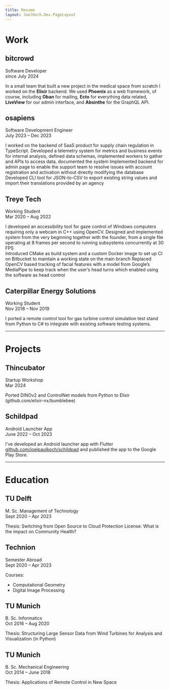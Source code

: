 ```yaml
---
title: Resume
layout: JoelKoch.Dev.PageLayout
---
```


# Work

## bitcrowd

<div class="grid grid-cols-1 gap-1 py-0 sm:grid-cols-2"><div>Software Developer</div> <div class="justify-self-end">since July 2024</div></div>

In a small team that built a new project in the medical space from scratch I worked on the **Elixir** backend. 
We used **Phoenix** as a web framework, of course, including **Oban** for mailing, **Ecto** for everything data related, **LiveView** for our admin interface, and **Absinthe** for the GraphQL API.

## osapiens

<div class="grid grid-cols-1 gap-1 py-0 sm:grid-cols-2"><div>Software Development Engineer</div> <div class="justify-self-end">July 2023 – Dec 2023</div></div>

I worked on the backend of SaaS product for supply chain regulation in TypeScript.
Developed a telemetry system for metrics and business events for internal analysis, defined data schemas, implemented workers to gather and APIs to access data, documented the system
Implemented backend for admin page to enable the support team to resolve issues with account registration and activation without directly modifying the database
Developed CLI tool for JSON-to-CSV to export existing string values and import their translations provided by an agency

## Treye Tech

<div class="grid grid-cols-1 gap-1 py-0 sm:grid-cols-2"><div>Working Student</div> <div class="justify-self-end">Mar 2020 – Aug 2022</div></div>

I developed an accessibility tool for gaze control of Windows computers requiring only a webcam in C++ using OpenCV.
Designed and implemented system from the very beginning together with the founder, from a single file operating at 8 frames per second to running subsystems concurrently at 30 FPS  
Introduced CMake as build system and a custom Docker image to set up CI on Bitbucket to maintain a working state on the main branch
Replaced OpenCV based tracking of facial features with a model from Google’s MediaPipe to keep track when the user’s head turns which enabled using the software as head control

## Caterpillar Energy Solutions

<div class="grid grid-cols-1 gap-1 py-0 sm:grid-cols-2"><div>Working Student</div> <div class="justify-self-end">Nov 2018 – Nov 2019</div></div>

I ported a remote control tool for gas turbine control simulation test stand from Python to C# to integrate with existing software testing systems.

---


# Projects

## Thincubator

<div class="grid grid-cols-1 gap-1 py-0 sm:grid-cols-2"><div>Startup Workshop</div> <div class="justify-self-end">Mar 2024</div></div>

Ported DINOv2 and ControlNet models from Python to Elixir (github.com/elixir-nx/bumblebee)

## Schildpad

<div class="grid grid-cols-1 gap-1 py-0 sm:grid-cols-2"><div>Android Launcher App</div> <div class="justify-self-end">June 2022 – Oct 2023</div></div>

I've developed an Android launcher app with Flutter [github.com/joelpaulkoch/schildpad](https://github.com/joelpaulkoch/schildpad) and published the app to the Google Play Store.

---


# Education

## TU Delft

<div class="grid grid-cols-1 gap-1 py-0 sm:grid-cols-2"><div>M. Sc. Management of Technology</div> <div class="justify-self-end">Sept 2020 – Apr 2023</div></div>

Thesis: Switching from Open Source to Cloud Protection License: What is the impact on Community Health?

## Technion

<div class="grid grid-cols-1 gap-1 py-0 sm:grid-cols-2"><div>Semester Abroad</div> <div class="justify-self-end">Sept 2020 – Apr 2023</div></div>

Courses:

- Computational Geometry
- Digital Image Processing

## TU Munich

<div class="grid grid-cols-1 gap-1 py-0 sm:grid-cols-2"><div>B. Sc. Informatics</div> <div class="justify-self-end">Oct 2016 – Aug 2020</div></div>

Thesis: Structuring Large Sensor Data from Wind Turbines for Analysis and Visualization (in Python)

## TU Munich

<div class="grid grid-cols-1 gap-1 py-0 sm:grid-cols-2"><div>B. Sc. Mechanical Engineering</div> <div class="justify-self-end">Oct 2014 – June 2018</div></div>

Thesis: Applications of Remote Control in New Space
